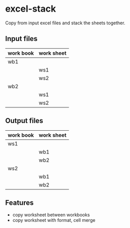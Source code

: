 # excel-stack
Copy from input excel files and stack the sheets together.

## Input files
work book | work sheet
--|--
wb1 | 
| | ws1
| | ws2
wb2 | 
| | ws1
| | ws2

## Output  files
work book | work sheet
--|--
ws1 |
| | wb1
| | wb2
ws2 |
| | wb1
| | wb2

## Features
* copy worksheet between workbooks
* copy worksheet with format, cell merge